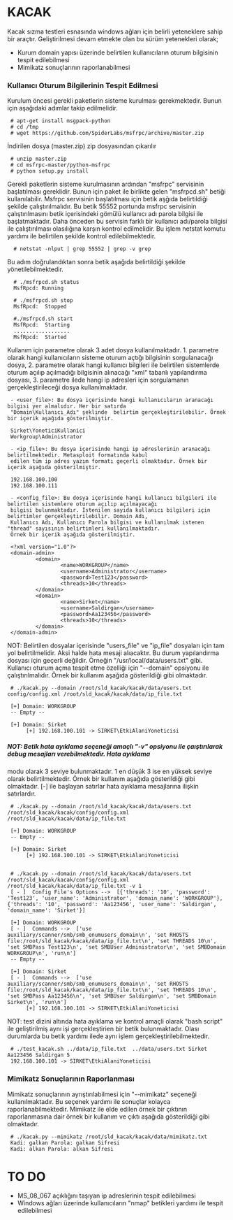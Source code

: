 KACAK
=====

Kacak sızma testleri esnasında windows ağları için belirli yeteneklere sahip bir araçtır. Geliştirilmesi devam etmekte
olan bu sürüm yetenekleri olarak;
 - Kurum domain yapısı üzerinde belirtilen kullanıcıların oturum bilgisinin tespit edilebilmesi
 - Mimikatz sonuçlarının raporlanabilmesi


### Kullanıcı Oturum Bilgilerinin Tespit Edilmesi

Kurulum öncesi gerekli paketlerin sisteme kurulması gerekmektedir. Bunun için aşağıdaki adımlar takip edilmelidir.

     # apt-get install msgpack-python
     # cd /tmp
     # wget https://github.com/SpiderLabs/msfrpc/archive/master.zip
     
İndirilen dosya (master.zip) zip dosyasından çıkarılır

     # unzip master.zip
     # cd msfrpc-master/python-msfrpc
     # python setup.py install
 
Gerekli paketlerin sisteme kurulmasının ardından "msfrpc" servisinin başlatılması gereklidir. Bunun için paket ile 
birlikte gelen "msfrpcd.sh" betiği kullanılabilir. Msfrpc servisinin başlatılması için betik aşğıda belirtildiği şekilde 
çalıştırılmalıdır. Bu betik 55552 portunda msfrpc servisinin çalıştırılmasını betik içerisindeki gömülü kullanıcı adı
parola bilgisi ile başlatmaktadır. Daha önceden bu servisin farklı bir kullanıcı adı/parola bilgisi ile çalıştırılması 
olasılığına karşın kontrol edilmelidir. Bu işlem netstat komutu yardımı ile belirtilen şekilde kontrol edilebilmektedir.
     
      # netstat -nlput | grep 55552 | grep -v grep     

Bu adım doğrulandıktan sonra betik aşağıda belirtildiği şekilde yönetilebilmektedir.

      # ./msfrpcd.sh status
      MsfRpcd: Running

      # ./msfrpcd.sh stop
      MsfRpcd:  Stopped

      #./msfrpcd.sh start
      MsfRpcd:  Starting
      ..................
      MsfRpcd:  Started

Kullanım için parametre olarak 3 adet dosya kullanılmaktadır. 1. parametre olarak hangi kullanıcıların sisteme oturum 
açtığı bilgisinin sorgulanacağı dosya, 2. parametre olarak hangi kullanıcı bilgileri ile belirtilen sistemlerde oturum 
açılıp açılmadığı bilgisinin alınacağı "xml" tabanlı yapılandırma dosyası, 3. parametre ilede hangi ip adresleri için 
sorgulamanın gerçekleştirileceği dosya kullanılmaktadır.

     - <user_file>: Bu dosya içerisinde hangi kullanıcıların aranacağı bilgisi yer almalıdır. Her bir satırda 
     "Domain\Kullanıcı_Adı" şeklinde  belirtim gerçekleştirilebilir. Örnek bir içerik aşağıda gösterilmiştir.
     
     Sirket\YoneticiKullanici
     Workgroup\Administrator

     - <ip_file>: Bu dosya içerisinde hangi ip adreslerinin aranacağı belirtilmektedir. Metasploit formatında kabul 
     edilen tüm ip adres yazım formatı geçerli olmaktadır. Örnek bir içerik aşağıda gösterilmiştir.
     
     192.168.100.100
     192.168.100.111

     - <config_file>: Bu dosya içerisinde hangi kullanıcı bilgileri ile belirtilen sistemlere oturum açılıp açılmayacağı
     bilgisi bulunmaktadır. İstenilen sayıda kullanıcı bilgileri için belirtimler gerçekleştirilebilir. Domain Adı, 
     Kullanıcı Adı, Kullanıcı Parola bilgisi ve kullanılmak istenen "thread" sayısının belirtimleri kullanılmaktadır.
     Örnek bir içerik aşağıda gösterilmiştir.

     <?xml version="1.0"?>
     <domain-admin>
             <domain>
                     <name>WORKGROUP</name>
                     <username>Administrator</username>
                     <password>Test123</password>
                     <threads>10</threads>
             </domain>
             <domain>
                     <name>Sirket</name>
                     <username>Saldirgan</username>
                     <password>Aa123456</password>
                     <threads>10</threads>
             </domain>
     </domain-admin>


NOT: Belirtilen dosyalar içerisinde "users_file" ve "ip_file" dosyaları için  tam yol belirtilmelidir. Aksi halde hata 
mesaji alıacaktır. Bu durum yapılandırma dosyası için geçerli değildir. Örneğin "/usr/local/data/users.txt" gibi.
Kullanıcı oturum açma tespit etme özelliği için "--domain" opsiyonu ile çalıştırılmalıdır. Örnek bir kullanım aşağıda gösterildiği gibi 
olmaktadır.

     # ./kacak.py --domain /root/sld_kacak/kacak/data/users.txt config/config.xml /root/sld_kacak/kacak/data/ip_file.txt

     [+] Domain: WORKGROUP
     -- Empty --

     [+] Domain: Sirket
          [+] 192.168.100.101 -> SIRKET\EtkiAlaniYoneticisi

##### NOT: Betik hata ayıklama seçeneği amaçlı "-v" opsiyonu ile çaıştırılarak debug mesajları verebilmektedir. Hata ayıklama 
modu olarak 3 seviye bulunmaktadır. 1 en düşük 3 ise en yüksek seviye olarak belirtilmektedir. Örnek bir kullanım 
aşağıda gösterildiği gibi olmaktadır. [-] ile başlayan satırlar hata ayıklama mesajlarına ilişkin satırlardır.

     # ./kacak.py --domain /root/sld_kacak/kacak/data/users.txt /root/sld_kacak/kacak/config/config.xml /root/sld_kacak/kacak/data/ip_file.txt

     [+] Domain: WORKGROUP
     -- Empty --

     [+] Domain: Sirket
          [+] 192.168.100.101 -> SIRKET\EtkiAlaniYoneticisi


     # ./kacak.py --domain /root/sld_kacak/kacak/data/users.txt /root/sld_kacak/kacak/config/config.xml /root/sld_kacak/kacak/data/ip_file.txt -v 1
     [ - ]  Config File's Options -->  [{'threads': '10', 'password': 'Test123', 'user_name': 'Administrator', 'domain_name': 'WORKGROUP'}, {'threads': '10', 'password': 'Aa123456', 'user_name': 'Saldirgan', 'domain_name': 'Sirket'}]

     [+] Domain: WORKGROUP
     [ - ]  Commands -->  ['use auxiliary/scanner/smb/smb_enumusers_domain\n', 'set RHOSTS file:/root/sld_kacak/kacak/data/ip_file.txt\n', 'set THREADS 10\n', 'set SMBPass Test123\n', 'set SMBUser Administrator\n', 'set SMBDomain WORKGROUP\n', 'run\n']
     -- Empty --

     [+] Domain: Sirket
     [ - ]  Commands -->  ['use auxiliary/scanner/smb/smb_enumusers_domain\n', 'set RHOSTS file:/root/sld_kacak/kacak/data/ip_file.txt\n', 'set THREADS 10\n', 'set SMBPass Aa123456\n', 'set SMBUser Saldirgan\n', 'set SMBDomain Sirket\n', 'run\n']
          [+] 192.168.100.101 -> SIRKET\EtkiAlaniYoneticisi

NOT: test dizini altında hata ayıklama ve kontrol amaçli olarak "bash script" ile geliştirilmiş aynı işi gerçekleştirien
bir betik bulunmaktadır. Olası durumlarda bu betik yardımı ilede aynı işlem gerçekleştirilebilmektedir.
     
     # ./test_kacak.sh ../data/ip_file.txt  ../data/users.txt Sirket Aa123456 Saldirgan 5
     192.168.100.101 -> SIRKET\EtkiAlaniYoneticisi


### Mimikatz Sonuçlarının Raporlanması

Mimikatz sonuçlarının ayrıştırılabilmesi için "--mimikatz" seçeneği kullanılmaktadır. Bu seçenek yardımı ile sonuçlar
kolayca raporlanabilmektedir. Mimikatz ile elde edilen örnek bir çıktının raporlanmasına dair örnek bir kullanım ve
çıktı aşağıda gösterildiği gibi olmaktadır.

     # ./kacak.py --mimikatz /root/sld_kacak/kacak/data/mimikatz.txt 
     Kadi: galkan Parola: galkan Sifresi
     Kadi: alkan Parola: alkan Sifresi
     
# TO DO

- MS_08_067 açıklığını taşıyan ip adreslerinin tespit edilebilmesi
- Windows ağları üzerinde kullanıcıların "nmap" betikleri yardımı ile tespit edilebilmesi 

